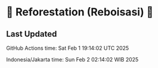
# 🌳 Reforestation (Reboisasi) 🌲

## Last Updated

GitHub Actions time: Sat Feb  1 19:14:02 UTC 2025

Indonesia/Jakarta time: Sun Feb  2 02:14:02 WIB 2025
